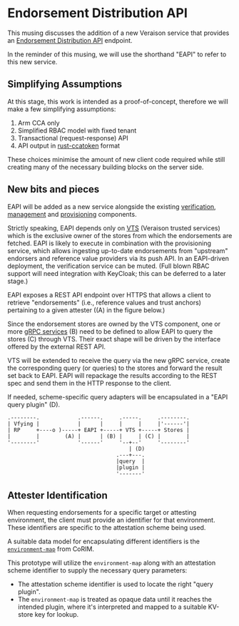 # Endorsement Distribution API

This musing discusses the addition of a new Veraison service that provides an [Endorsement Distribution API](https://wiki.ietf.org/en/group/rats/referencevalues) endpoint.

In the reminder of this musing, we will use the shorthand "EAPI" to refer to this new service.

## Simplifying Assumptions

At this stage, this work is intended as a proof-of-concept, therefore we will make a few simplifying assumptions:

1. Arm CCA only
2. Simplified RBAC model with fixed tenant
3. Transactional (request-response) API
4. API output in [rust-ccatoken](https://github.com/veraison/rust-ccatoken/blob/main/src/store/data-model.cddl) format

These choices minimise the amount of new client code required while still creating many of the necessary building blocks on the server side.

## New bits and pieces

EAPI will be added as a new service alongside the existing [verification](), [management]() and [provisioning]() components.

Strictly speaking, EAPI depends only on [VTS]() (Veraison trusted services) which is the exclusive owner of the stores from which the endorsements are fetched.
EAPI is likely to execute in combination with the provisioning service, which allows ingesting up-to-date endorsements from "upstream" endorsers and reference value providers via its push API.
In an EAPI-driven deployment, the verification service can be muted.
(Full blown RBAC support will need integration with KeyCloak; this can be deferred to a later stage.)

EAPI exposes a REST API endpoint over HTTPS that allows a client to retrieve "endorsements" (i.e., reference values and trust anchors) pertaining to a given attester ((A) in the figure below.)

Since the endorsement stores are owned by the VTS component, one or more [gRPC services](https://github.com/veraison/services/blob/main/proto/vts.proto) (B) need to be defined to allow EAPI to query the stores (C) through VTS.
Their exact shape will be driven by the interface offered by the external REST API.

VTS will be extended to receive the query via the new gRPC service, create the corresponding query (or queries) to the stores and forward the result set back to EAPI.
EAPI will repackage the results according to the REST spec and send them in the HTTP response to the client.

If needed, scheme-specific query adapters will be encapsulated in a "EAPI query plugin" (D).

```
.--------.            .------.     .-----.     .--------.
| Vfying |            |      |     |     |     |'------'|
| RP     +----o )-----+ EAPI +-----+ VTS +-----+ Stores |
|        |        (A) |      | (B) |     | (C) |        |
'--------'            '------'     '--+--'     '--------'
                                      | (D)
                                  .---+---.
                                  |query  |
                                  |plugin |
                                  '-------'
```

## Attester Identification

When requesting endorsements for a specific target or attesting environment, the client must provide an identifier for that environment.
These identifiers are specific to the attestation scheme being used.

A suitable data model for encapsulating different identifiers is the [`environment-map`](https://www.ietf.org/archive/id/draft-ietf-rats-corim-06.html#section-5.1.4.1) from CoRIM.

This prototype will utilize the `environment-map` along with an attestation scheme identifier to supply the necessary query parameters:
* The attestation scheme identifier is used to locate the right "query plugin".
* The `environment-map` is treated as opaque data until it reaches the intended plugin, where it's interpreted and mapped to a suitable KV-store key for lookup.
